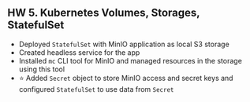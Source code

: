 ## HW 5. Kubernetes Volumes, Storages, StatefulSet

- Deployed `StatefulSet` with MinIO application as local S3 storage
- Created headless service for the app
- Installed `mc` CLI tool for MinIO and managed resources in the storage using this tool
- :star: Added `Secret` object to store MinIO access and secret keys and configured `StatefulSet` to use data from `Secret`

